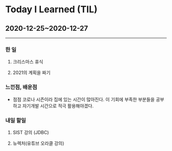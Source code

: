 Today I Learned (TIL)
===

## 2020-12-25~2020-12-27

---

### 한 일


1. 크리스마스 휴식

2. 2021의 계획을 짜기


### 느낀점, 배운점

* 점점 코로나 시즌이라 집에 있는 시간이 많아진다. 이 기회에 부족한 부분들을 공부하고 자기개발 시간으로 적극 활용해야겠다.

### 내일 할일 

1. SIST 강의 (JDBC)

2. 뉴렉처(유튜브 오라클 강의)



